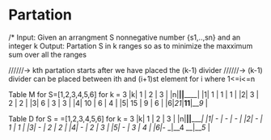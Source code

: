# Partation


/*
Input: Given an arrangment S nonnegative number {s1,..,sn} and an integer k
Output: Partation S in k ranges so as to minimize the maxximum sum over all the ranges

//////-> kth partation starts after we have placed the (k-1) divider
//////-> (k-1) divider can be placed between ith and (i+1)st element for i where 1<=i<=n



Table M for S=[1,2,3,4,5,6] for k = 3
|k| 1  |  2   |   3  |
|n|____|______|______|
|1| 1  |  1   |   1  |
|2| 3  |  2   |   2  |
|3| 6  |  3   |   3  |
|4| 10 |  6   |   4  |
|5| 15 |  9   |   6  |
|6|_21_|__11__|___9_ |

Table D for S = =[1,2,3,4,5,6] for k = 3
|k| 1  |  2   |   3  |
|n|____|______|______|
|1| -  |  -   |   -  |
|2| -  |  1   |   1  |
|3| -  |  2   |   2  |
|4| -  |  2   |   3  |
|5| -  |  3   |   4  |
|6|_- _|__4 __|___5_ |




 
